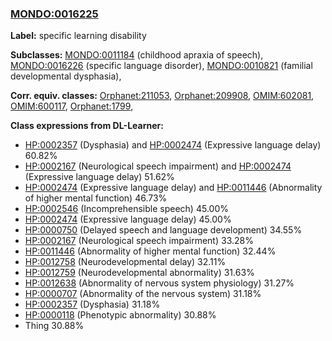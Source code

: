 
### [MONDO:0016225](http://purl.obolibrary.org/obo/MONDO_0016225)
**Label:** specific learning disability

**Subclasses:** [MONDO:0011184](http://purl.obolibrary.org/obo/MONDO_0011184) (childhood apraxia of speech), [MONDO:0016226](http://purl.obolibrary.org/obo/MONDO_0016226) (specific language disorder), [MONDO:0010821](http://purl.obolibrary.org/obo/MONDO_0010821) (familial developmental dysphasia), 

**Corr. equiv. classes:** [Orphanet:211053](http://www.orpha.net/ORDO/Orphanet_211053), [Orphanet:209908](http://www.orpha.net/ORDO/Orphanet_209908), [OMIM:602081](http://purl.obolibrary.org/obo/OMIM_602081), [OMIM:600117](http://purl.obolibrary.org/obo/OMIM_600117), [Orphanet:1799](http://www.orpha.net/ORDO/Orphanet_1799), 

**Class expressions from DL-Learner:**

- [HP:0002357](http://purl.obolibrary.org/obo/HP_0002357) (Dysphasia) and [HP:0002474](http://purl.obolibrary.org/obo/HP_0002474) (Expressive language delay) 60.82%
- [HP:0002167](http://purl.obolibrary.org/obo/HP_0002167) (Neurological speech impairment) and [HP:0002474](http://purl.obolibrary.org/obo/HP_0002474) (Expressive language delay) 51.62%
- [HP:0002474](http://purl.obolibrary.org/obo/HP_0002474) (Expressive language delay) and [HP:0011446](http://purl.obolibrary.org/obo/HP_0011446) (Abnormality of higher mental function) 46.73%
- [HP:0002546](http://purl.obolibrary.org/obo/HP_0002546) (Incomprehensible speech) 45.00%
- [HP:0002474](http://purl.obolibrary.org/obo/HP_0002474) (Expressive language delay) 45.00%
- [HP:0000750](http://purl.obolibrary.org/obo/HP_0000750) (Delayed speech and language development) 34.55%
- [HP:0002167](http://purl.obolibrary.org/obo/HP_0002167) (Neurological speech impairment) 33.28%
- [HP:0011446](http://purl.obolibrary.org/obo/HP_0011446) (Abnormality of higher mental function) 32.44%
- [HP:0012758](http://purl.obolibrary.org/obo/HP_0012758) (Neurodevelopmental delay) 32.11%
- [HP:0012759](http://purl.obolibrary.org/obo/HP_0012759) (Neurodevelopmental abnormality) 31.63%
- [HP:0012638](http://purl.obolibrary.org/obo/HP_0012638) (Abnormality of nervous system physiology) 31.27%
- [HP:0000707](http://purl.obolibrary.org/obo/HP_0000707) (Abnormality of the nervous system) 31.18%
- [HP:0002357](http://purl.obolibrary.org/obo/HP_0002357) (Dysphasia) 31.18%
- [HP:0000118](http://purl.obolibrary.org/obo/HP_0000118) (Phenotypic abnormality) 30.88%
- Thing 30.88%


